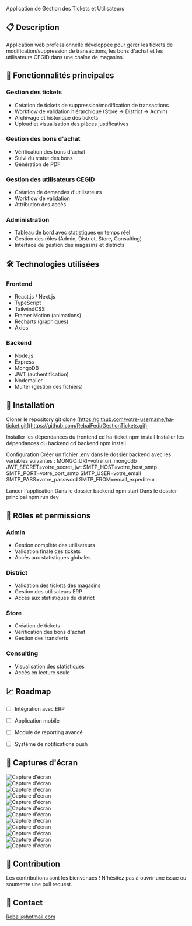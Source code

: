 Application de Gestion des Tickets et Utilisateurs

## 📋 Description
Application web professionnelle développée pour gérer les tickets de modification/suppression de transactions, les bons d'achat et les utilisateurs CEGID dans une chaîne de magasins.

## 🚀 Fonctionnalités principales

### Gestion des tickets
- Création de tickets de suppression/modification de transactions
- Workflow de validation hiérarchique (Store → District → Admin)
- Archivage et historique des tickets
- Upload et visualisation des pièces justificatives

### Gestion des bons d'achat
- Vérification des bons d'achat
- Suivi du statut des bons
- Génération de PDF

### Gestion des utilisateurs CEGID
- Création de demandes d'utilisateurs
- Workflow de validation
- Attribution des accès

### Administration
- Tableau de bord avec statistiques en temps réel
- Gestion des rôles (Admin, District, Store, Consulting)
- Interface de gestion des magasins et districts

## 🛠 Technologies utilisées

### Frontend
- React.js / Next.js
- TypeScript
- TailwindCSS
- Framer Motion (animations)
- Recharts (graphiques)
- Axios

### Backend
- Node.js
- Express
- MongoDB
- JWT (authentification)
- Nodemailer
- Multer (gestion des fichiers)

## 🔧 Installation
Cloner le repository
git clone [https://github.com/votre-username/ha-ticket.git](https://github.com/RebaiFedi/GestionTickets.git)

Installer les dépendances du frontend
cd ha-ticket
npm install
Installer les dépendances du backend
cd backend
npm install

Configuration
Créer un fichier .env dans le dossier backend avec les variables suivantes :
MONGO_URI=votre_uri_mongodb
JWT_SECRET=votre_secret_jwt
SMTP_HOST=votre_host_smtp
SMTP_PORT=votre_port_smtp
SMTP_USER=votre_email
SMTP_PASS=votre_password
SMTP_FROM=email_expediteur

Lancer l'application
Dans le dossier backend
npm start
Dans le dossier principal
npm run dev


## 🔐 Rôles et permissions

### Admin
- Gestion complète des utilisateurs
- Validation finale des tickets
- Accès aux statistiques globales

### District
- Validation des tickets des magasins
- Gestion des utilisateurs ERP
- Accès aux statistiques du district

### Store
- Création de tickets
- Vérification des bons d'achat
- Gestion des transferts

### Consulting
- Visualisation des statistiques
- Accès en lecture seule

## 📈 Roadmap
- [ ] Intégration avec ERP
- [ ] Application mobile
- [ ] Module de reporting avancé
- [ ] Système de notifications push


## 📱 Captures d'écran
![Capture d'écran](AppTicket/1.png)  
![Capture d'écran](AppTicket/2.png)  
![Capture d'écran](AppTicket/3.png)  
![Capture d'écran](AppTicket/4.png)  
![Capture d'écran](AppTicket/5.png)  
![Capture d'écran](AppTicket/6.png)  
![Capture d'écran](AppTicket/7.png)  
![Capture d'écran](AppTicket/8.png)  
![Capture d'écran](AppTicket/9.png)  
![Capture d'écran](AppTicket/10.png)  
![Capture d'écran](AppTicket/11.png)  
![Capture d'écran](AppTicket/12.png)  


## 👥 Contribution
Les contributions sont les bienvenues ! N'hésitez pas à ouvrir une issue ou soumettre une pull request.

## 📧 Contact
Rebaii@hotmail.com
